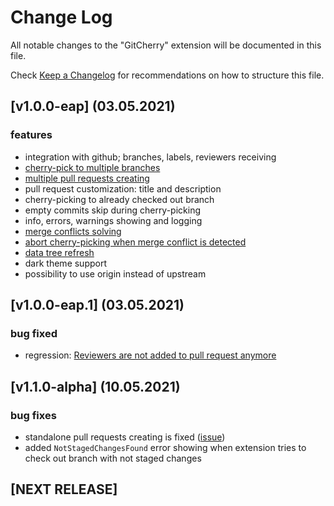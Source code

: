 # Change Log

All notable changes to the "GitCherry" extension will be documented in this file.

Check [Keep a Changelog](http://keepachangelog.com/) for recommendations on how to structure this file.

## [v1.0.0-eap] (03.05.2021)

### features
- integration with github; branches, labels, reviewers receiving
- [cherry-pick to multiple branches](./README.md#cherry-pick-to-multiple-branches)
- [multiple pull requests creating](./README.md##multiple-pull-requests-creating)
- pull request customization: title and description
- cherry-picking to already checked out branch
- empty commits skip during cherry-picking
- info, errors, warnings showing and logging
- [merge conflicts solving](./README.md#merge-conflicts-solving)
- [abort cherry-picking when merge conflict is detected](./README.md#abort-cherry-pick-when-merge-conflict-is-detected)
- [data tree refresh](./README.md#data-tree-refreshing)
- dark theme support
- possibility to use origin instead of upstream

## [v1.0.0-eap.1] (03.05.2021)

### bug fixed

- regression: [Reviewers are not added to pull request anymore](https://github.com/ksercs/GitCherry/issues/27)

## [v1.1.0-alpha] (10.05.2021)

### bug fixes

- standalone pull requests creating is fixed ([issue](https://github.com/ksercs/GitCherry/issues/35))
- added `NotStagedChangesFound` error showing when extension tries to check out branch with not staged changes

## [NEXT RELEASE]

